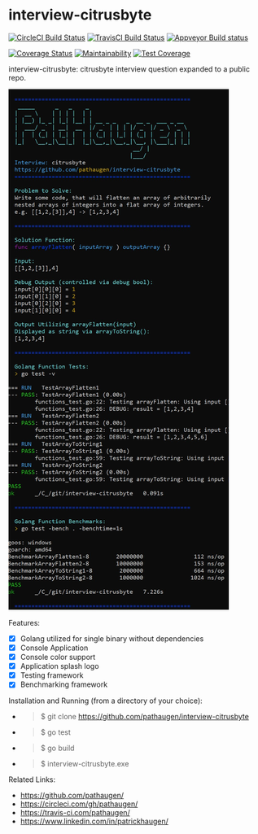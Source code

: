 
interview-citrusbyte
====================
[![CircleCI Build Status](https://circleci.com/gh/pathaugen/interview-citrusbyte.svg?style=svg)](https://circleci.com/gh/pathaugen/interview-citrusbyte)
[![TravisCI Build Status](https://travis-ci.com/pathaugen/interview-citrusbyte.svg?branch=master)](https://travis-ci.com/pathaugen/interview-citrusbyte)
[![Appveyor Build status](https://ci.appveyor.com/api/projects/status/o60kfhoka3rcpipk/branch/master?svg=true)](https://ci.appveyor.com/project/PatrickHaugen/interview-citrusbyte/branch/master)

[![Coverage Status](https://coveralls.io/repos/github/pathaugen/interview-citrusbyte/badge.svg?branch=master)](https://coveralls.io/github/pathaugen/interview-citrusbyte?branch=master)
[![Maintainability](https://api.codeclimate.com/v1/badges/d0616f9692b73d7b42be/maintainability)](https://codeclimate.com/github/pathaugen/interview-citrusbyte/maintainability)
[![Test Coverage](https://api.codeclimate.com/v1/badges/d0616f9692b73d7b42be/test_coverage)](https://codeclimate.com/github/pathaugen/interview-citrusbyte/test_coverage)

interview-citrusbyte: citrusbyte interview question expanded to a public repo.

![App Screenshot](assets/images/appimage.jpg)

Features:
* [x] Golang utilized for single binary without dependencies
* [x] Console Application
* [x] Console color support
* [x] Application splash logo
* [x] Testing framework
* [x] Benchmarking framework

Installation and Running (from a directory of your choice):
* > $ git clone https://github.com/pathaugen/interview-citrusbyte
* > $ go test
* > $ go build
* > $ interview-citrusbyte.exe

Related Links:
* https://github.com/pathaugen/
* https://circleci.com/gh/pathaugen/
* https://travis-ci.com/pathaugen/
* https://www.linkedin.com/in/patrickhaugen/
